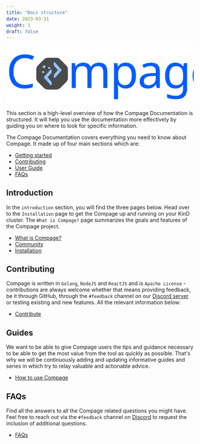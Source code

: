```yaml
---
title: "Docs structure"
date: 2023-03-31
weight: 1
draft: false
---
```



![Compage-banner](compage_logo.svg#gh-light-mode-only)

<!-- hidding this twitter for now since twitter account is having issues. 

[![Twitter URL](https://img.shields.io/twitter/url/https/twitter.com/fold_left.svg?style=social&label=Follow%20%40IntelOpsAi)](https://twitter.com/IntelOpsAi) [![Tweet](https://img.shields.io/twitter/url/http/shields.io.svg?style=social)](https://twitter.com/intent/tweet?text=Draw%20and%20Generate%20Code&url=https://github.com/intelops/compage&via=IntelOpsAi&hashtags=compage,codegeneration,cloud,devops)

-->


This section is a high-level overview of how the Compage Documentation is structured. It will help you use the documentation more effectively by guiding you on where to look for specific information.

The Compage Documentation covers everything you need to know about Compage. It made up of four main sections which are:

- [Getting started](../3-installation)
- [Contributing](../6-contribution)
- [User Guide](../5-guides)
- [FAQs](../8-faq) 


## Introduction

In the `introduction` section, you will find the three pages below. Head over to the `Installation` page to get the Compage up and running on your KinD cluster.
The `What is Compage?` page summarizes the goals and features of the Compage project.

- [What is Compage?](../2-overview)
- [Community](../4-community)
- [Installation](../3-installation)


## Contributing

Compage is written in `Golang`, `NodeJS` and `ReactJS` and is `Apache License` - contributions are always welcome whether that means providing feedback, be it through GitHub, through the `#feedback` channel on our [Discord server](https://discord.gg/DeapQc22qe) or testing existing and new features. All the relevant information below:

- [Contribute](../6-contribution)

## Guides

We want to be able to give Compage users the tips and guidance necessary to be able to get the most value from the tool as quickly as possible. That's why we will be continuously adding and updating informative guides and series in which try to relay valuable and actionable advice.

- [How to use Compage](../5-guides)

## FAQs

Find all the answers to all the Compage related questions you might have. Feel free to reach out via the `#feedback` channel on [Discord](https://discord.gg/DeapQc22qe) to request the inclusion of additional questions.

- [FAQs](../8-faq)